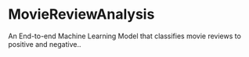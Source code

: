 # MovieReviewAnalysis

An End-to-end Machine Learning Model that classifies movie reviews to positive and negative..
